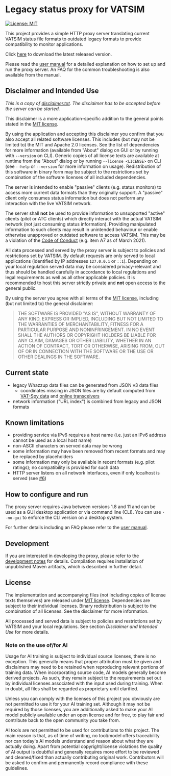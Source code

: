 # Legacy status proxy for VATSIM

[![License: MIT](https://img.shields.io/badge/license-MIT-blue.svg)](LICENSE.md)

This project provides a simple HTTP proxy server translating current VATSIM status file formats to outdated legacy formats to provide compatibility to monitor
applications.

Click [here](https://github.com/dneuge/legacy-status-proxy-vatsim/releases/latest/download/legacy-status-proxy-vatsim.jar) to download the latest released
version.

Please read the [user manual](docs/manual.md) for a detailed explanation on how to set up and run the proxy server. An FAQ for the common troubleshooting is
also available from the manual.

## Disclaimer and Intended Use

*This is a copy of [disclaimer.txt](src/main/resources/de/energiequant/vatsim/compatibility/legacyproxy/disclaimer.txt). The disclaimer has to be accepted
before the server can be started.*

This disclaimer is a more application-specific addition to the general points stated in the [MIT license](LICENSE.md).

By using the application and accepting this disclaimer you confirm that you also accept all related software licenses. This includes (but may not be limited to)
the MIT and Apache 2.0 licenses. See the list of dependencies for more information (available from "About" dialog on GUI or by running with `--version` on CLI).
Generic copies of all license texts are available at runtime from the "About" dialog or by running `--license <LICENSE>` on CLI (see `--help` or `--version` for
more information on usage). Redistribution of this software in binary form may be subject to the restrictions set by combination of the software licenses of all
included dependencies.

The server is intended to enable "passive" clients (e.g. status monitors) to access more current data formats than they originally support. A "passive" client
only consumes status information but does not perform any interaction with the live VATSIM network.

The server shall **not** be used to provide information to unsupported "active" clients (pilot or ATC clients) which directly interact with the actual VATSIM
network (not just consuming status information). Providing manipulated information to such clients may result in unintended behaviour or enable otherwise
unapproved or outdated software to access VATSIM. This may be a violation of the [Code of Conduct](https://vatsim.net/docs/policy/code-of-conduct) (e.g. item A7
as of March 2021).

All data processed and served by the proxy server is subject to policies and restrictions set by VATSIM. By default requests are only served to local
applications (identified by IP addresses `127.0.0.1` or `::1`). Depending on your local regulation served data may be considered privacy-relevant and thus
should be handled carefully in accordance to local regulations and legal requirements as well as all other applicable policies. It is recommended to host this
server strictly private and **not** open access to the general public.

By using the server you agree with all terms of the [MIT license](LICENSE.md), including (but not limited to) the general disclaimer:

> THE SOFTWARE IS PROVIDED "AS IS", WITHOUT WARRANTY OF ANY KIND, EXPRESS OR
> IMPLIED, INCLUDING BUT NOT LIMITED TO THE WARRANTIES OF MERCHANTABILITY,
> FITNESS FOR A PARTICULAR PURPOSE AND NONINFRINGEMENT. IN NO EVENT SHALL THE
> AUTHORS OR COPYRIGHT HOLDERS BE LIABLE FOR ANY CLAIM, DAMAGES OR OTHER
> LIABILITY, WHETHER IN AN ACTION OF CONTRACT, TORT OR OTHERWISE, ARISING FROM,
> OUT OF OR IN CONNECTION WITH THE SOFTWARE OR THE USE OR OTHER DEALINGS IN
> THE SOFTWARE.

## Current state

- legacy Whazzup data files can be generated from JSON v3 data files
    - coordinates missing in JSON files are by default computed from [VAT-Spy data](https://github.com/vatsimnetwork/vatspy-data-project)
      and [online transceivers](https://api.vatsim.dev/#operation/TransceiverData)
- network information ("URL index") is combined from legacy and JSON formats

## Known limitations

- providing service via IPv6 requires a host name (i.e. just an IPv6 address cannot be used as a local host name)
- non-ASCII characters on served data may be wrong
- some information may have been removed from recent formats and may be replaced by placeholders
- some information may only be available in recent formats (e.g. pilot ratings); no compatibility is provided for such data
- HTTP server listens on all network interfaces, even if only localhost is served (see [#6](https://github.com/dneuge/legacy-status-proxy-vatsim/issues/6))

## How to configure and run

The proxy server requires Java between versions 1.8 and 11 and can be used as a GUI desktop application or via command line (CLI). You can use `--no-gui` to
enforce the CLI version on a desktop system.

For further details including an FAQ please refer to the [user manual](docs/manual.md).

## Development

If you are interested in developing the proxy, please refer to the [development notes](docs/development.md) for details. Compilation requires installation of
unpublished Maven artifacts, which is described in further detail.

## License

The implementation and accompanying files (not including copies of license texts themselves) are released under [MIT license](LICENSE.md). Dependencies are
subject to their individual licenses. Binary redistribution is subject to the combination of all licenses. See the disclaimer for more information.

All processed and served data is subject to policies and restrictions set by VATSIM and your local regulations. See section *Disclaimer and Intended Use* for
more details.

### Note on the use of/for AI

Usage for AI training is subject to individual source licenses, there is no exception. This generally means that proper
attribution must be given and disclaimers may need to be retained when reproducing relevant portions of training data.
When incorporating source code, AI models generally become derived projects. As such, they remain subject to the
requirements set out by individual licenses associated with the input used during training. When in doubt, all files
shall be regarded as proprietary until clarified.

Unless you can comply with the licenses of this project you obviously are not permitted to use it for your AI training
set. Although it may not be required by those licenses, you are additionally asked to make your AI model publicly
available under an open license and for free, to play fair and contribute back to the open community you take from.

AI tools are not permitted to be used for contributions to this project. The main reason is that, as of time of writing,
no tool/model offers traceability nor can today's AI models understand and reason about what they are actually doing.
Apart from potential copyright/license violations the quality of AI output is doubtful and generally requires more
effort to be reviewed and cleaned/fixed than actually contributing original work. Contributors will be asked to confirm
and permanently record compliance with these guidelines.
